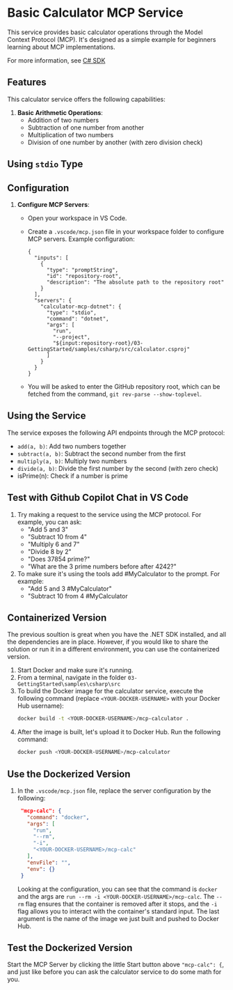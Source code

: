 # Basic Calculator MCP Service

This service provides basic calculator operations through the Model Context Protocol (MCP). It's designed as a simple example for beginners learning about MCP implementations.

For more information, see [C# SDK](https://github.com/modelcontextprotocol/csharp-sdk)

## Features

This calculator service offers the following capabilities:

1. **Basic Arithmetic Operations**:
   - Addition of two numbers
   - Subtraction of one number from another
   - Multiplication of two numbers
   - Division of one number by another (with zero division check)

## Using `stdio` Type
  
## Configuration

1. **Configure MCP Servers**:
   - Open your workspace in VS Code.
   - Create a `.vscode/mcp.json` file in your workspace folder to configure MCP servers. Example configuration:

     ```jsonc
     {
       "inputs": [
         {
           "type": "promptString",
           "id": "repository-root",
           "description": "The absolute path to the repository root"
         }
       ],
       "servers": {
         "calculator-mcp-dotnet": {
           "type": "stdio",
           "command": "dotnet",
           "args": [
             "run",
             "--project",
             "${input:repository-root}/03-GettingStarted/samples/csharp/src/calculator.csproj"
           ]
         }
       }
     }
     ```

   - You will be asked to enter the GitHub repository root, which can be fetched from the command, `git rev-parse --show-toplevel`.

## Using the Service

The service exposes the following API endpoints through the MCP protocol:

- `add(a, b)`: Add two numbers together
- `subtract(a, b)`: Subtract the second number from the first
- `multiply(a, b)`: Multiply two numbers
- `divide(a, b)`: Divide the first number by the second (with zero check)
- isPrime(n): Check if a number is prime

## Test with Github Copilot Chat in VS Code

1. Try making a request to the service using the MCP protocol. For example, you can ask:
   - "Add 5 and 3"
   - "Subtract 10 from 4"
   - "Multiply 6 and 7"
   - "Divide 8 by 2"
   - "Does 37854 prime?"
   - "What are the 3 prime numbers before after 4242?"
2. To make sure it's using the tools add #MyCalculator to the prompt. For example:
   - "Add 5 and 3 #MyCalculator"
   - "Subtract 10 from 4 #MyCalculator


## Containerized Version

The previous soultion is great when you have the .NET SDK installed, and all the dependencies are in place. However, if you would like to share the solution or run it in a different environment, you can use the containerized version.

1. Start Docker and make sure it's running.
1. From a terminal, navigate in the folder `03-GettingStarted\samples\csharp\src` 
1. To build the Docker image for the calculator service, execute the following command (replace `<YOUR-DOCKER-USERNAME>` with your Docker Hub username):
   ```bash
   docker build -t <YOUR-DOCKER-USERNAME>/mcp-calculator .
   ``` 
1. After the image is built, let's upload it to Docker Hub. Run the following command:
   ```bash
   docker push <YOUR-DOCKER-USERNAME>/mcp-calculator
   ```

## Use the Dockerized Version

1. In the `.vscode/mcp.json` file, replace the server configuration by the following:
   ```json
    "mcp-calc": {
      "command": "docker",
      "args": [
        "run",
        "--rm",
        "-i",
        "<YOUR-DOCKER-USERNAME>/mcp-calc"
      ],
      "envFile": "",
      "env": {}
    }
   ```
   Looking at the configuration, you can see that the command is `docker` and the args are `run --rm -i <YOUR-DOCKER-USERNAME>/mcp-calc`. The `--rm` flag ensures that the container is removed after it stops, and the `-i` flag allows you to interact with the container's standard input. The last argument is the name of the image we just built and pushed to Docker Hub.

## Test the Dockerized Version

Start the MCP Server by clicking the little Start button above `"mcp-calc": {`, and just like before you can ask the calculator service to do some math for you.
